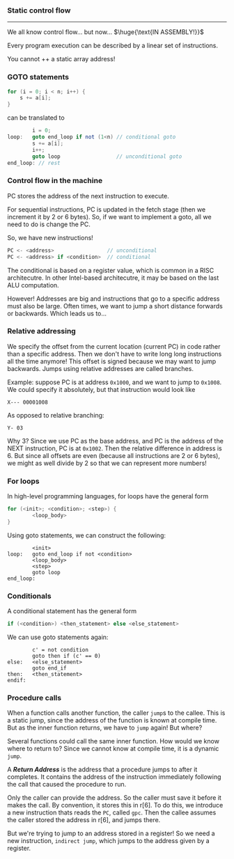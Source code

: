 ### Static control flow

---

We all know control flow... but now... $\huge{\text{IN ASSEMBLY!}}$

Every program execution can be described by a linear set of instructions.

You cannot ++ a static array address!

### GOTO statements

```java
for (i = 0; i < n; i++) {
    s += a[i];
}
```

can be translated to 

```java
        i = 0;
loop:   goto end_loop if not (1<n) // conditional goto
        s += a[i];
        i++;
        goto loop                  // unconditional goto
end_loop: // rest
```

### Control flow in the machine

PC stores the address of the next instruction to execute.

For sequential instructions, PC is updated in the fetch stage (then we increment it by 2 or 6 bytes). So, if we want to implement a goto, all we need to do is change the PC.

So, we have new instructions!

``` cpp
PC <- <address>                 // unconditional
PC <- <address> if <condition>  // conditional
```

The conditional is based on a register value, which is common in a RISC architecutre. In other Intel-based architecutre, it may be based on the last ALU computation.

However! Addresses are big and instructions that go to a specific address must also be large. Often times, we want to jump a short distance forwards or backwards. Which leads us to...

### Relative addressing

We specify the offset from the current location (current PC) in code rather than a specific address. Then we don't have to write long long instructions all the time anymore! This offset is signed because we may want to jump backwards. Jumps using relative addresses are called branches.

Example: suppose PC is at address `0x1000`, and we want to jump to `0x1008`. We could specify it absolutely, but that instruction would look like

`X--- 00001008`

As opposed to relative branching:

`Y- 03`

Why 3? Since we use PC as the base address, and PC is the address of the NEXT instruction, PC is at `0x1002`. Then the relative difference in address is 6. But since all offsets are even (because all instructions are 2 or 6 bytes), we might as well divide by 2 so that we can represent more numbers!

### For loops

In high-level programming languages, for loops have the general form 

```cpp
for (<init>; <condition>; <step>) {
        <loop_body>
}
```

Using goto statements, we can construct the following:

```
        <init>
loop:   goto end_loop if not <condition>
        <loop_body>
        <step>
        goto loop
end_loop:
```

### Conditionals

A conditional statement has the general form 

```cpp
if (<condition>) <then_statement> else <else_statement>
```

We can use goto statements again:

```
        c' = not condition
        goto then if (c' == 0)
else:   <else_statement>
        goto end_if
then:   <then_statement>
endif:
```

### Procedure calls

When a function calls another function, the caller `jump`s to the callee. This is a static jump, since the address of the function is known at compile time. But as the inner function returns, we have to `jump` again! But where?

Several functions could call the same inner function. How would we know where to return to? Since we cannot know at compile time, it is a dynamic `jump`.

A ***Return Address*** is the address that a procedure jumps to after it completes. It contains the address of the instruction immediately following the call that caused the procedure to run.

Only the caller can provide the address. So the caller must save it before it makes the call. By convention, it stores this in r[6]. To do this, we introduce a new instruction thats reads the `PC`, called `gpc`. Then the callee assumes the caller stored the address in r[6], and jumps there. 

But we're trying to jump to an address stored in a register! So we need a new instruction, `indirect jump`, which jumps to the address given by a register.


